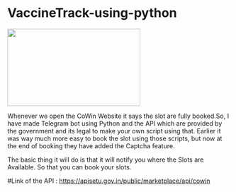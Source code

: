 <h1> VaccineTrack-using-python </h1>
<img src = "https://akm-img-a-in.tosshub.com/indiatoday/images/story/202101/imagecovax_1200x768.jpeg?v.f6Jh3p4OuZaT1rt0Gb3uzs7paJi1F2&size=770:433" width = "300" height = "175">

Whenever we open the CoWin Website it says the slot are fully booked.So, I have made Telegram bot using Python and the API which are provided by the government and its legal to make your own script using that. Earlier it was way much more easy to book the slot using those scripts, but now at the end of booking they have added the Captcha feature.

The basic thing it will do is that it will notify you where the Slots are Available. So that you can book your slots.


#Link of the API : https://apisetu.gov.in/public/marketplace/api/cowin

